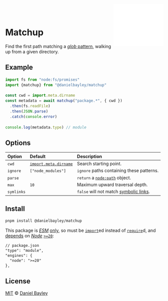 <img src="logo.svg" width="160vw" align="right"/>
<br><br>

Matchup
=======
Find the first path matching a [_glob_ pattern], walking up from a given directory.

## Example
~~~ js
import fs from "node:fs/promises"
import {matchup} from "@danielbayley/matchup"

const cwd = import.meta.dirname
const metadata = await matchup("package.*", { cwd })
  .then(fs.readFile)
  .then(JSON.parse)
  .catch(console.error)

console.log(metadata.type) // module
~~~

Options
------------------------------------------------------------------------------------
| Option     | Default                 | Description                               |
|:-----------|:------------------------|:------------------------------------------|
| `cwd`      | [`import.meta.dirname`] | Search starting point.                    |
| `ignore`   | `["node_modules"]`      | `ignore` paths containing these patterns. |
| `parse`    |                         | `return` a [`node:path`] object.          |
| `max`      | `10`                    | Maximum upward traversal depth.           |
| `symlinks` |                         | `false` will not match [symbolic links].  |

## Install
~~~ sh
pnpm install @danielbayley/matchup
~~~
This package is _[ESM]_ [only], so must be [`import`]ed instead of [`require`]d,
and [depends] on _[Node]_ [`>=`][][`20`]:
~~~ jsonc
// package.json
"type": "module",
"engines": {
  "node": ">=20"
},
~~~

License
-------
[MIT] © [Daniel Bayley]

[MIT]:                    LICENSE.md
[Daniel Bayley]:          https://github.com/danielbayley

[node]:                   https://nodejs.org
[ESM]:                    https://developer.mozilla.org/docs/Web/JavaScript/Guide/Modules
[only]:                   https://gist.github.com/sindresorhus/a39789f98801d908bbc7ff3ecc99d99c
[`import`]:               https://developer.mozilla.org/docs/Web/JavaScript/Reference/Statements/import
[`require`]:              https://nodejs.org/api/modules.html#requireid
[depends]:                https://docs.npmjs.com/cli/v11/configuring-npm/package-json#engines
[`>=`]:                   https://docs.npmjs.com/cli/v6/using-npm/semver#ranges
[`20`]:                   https://github.com/nodejs/node/blob/main/doc/changelogs/CHANGELOG_V20.md

[_glob_ pattern]:         https://globster.xyz
[`import.meta.dirname`]:  https://developer.mozilla.org/docs/Web/JavaScript/Reference/Operators/import.meta
[`node:path`]:            https://nodejs.org/api/path.html#pathparsepath
[symbolic links]:         https://wikipedia.org/wiki/Symbolic_link
